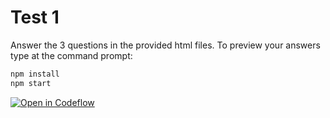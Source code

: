 # Test 1

Answer the 3 questions in the provided html files. To preview your answers type at the command prompt:

```bash
npm install
npm start
```
[![Open in Codeflow](https://developer.stackblitz.com/img/open_in_codeflow.svg)](https:///pr.new/sairasnh/UX2202023Test1)

